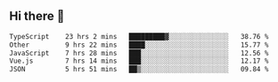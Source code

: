 ## Hi there 👋

<!--START_SECTION:waka-->

```txt
TypeScript    23 hrs 2 mins   █████████▓░░░░░░░░░░░░░░░   38.76 %
Other         9 hrs 22 mins   ████░░░░░░░░░░░░░░░░░░░░░   15.77 %
JavaScript    7 hrs 28 mins   ███░░░░░░░░░░░░░░░░░░░░░░   12.56 %
Vue.js        7 hrs 14 mins   ███░░░░░░░░░░░░░░░░░░░░░░   12.17 %
JSON          5 hrs 51 mins   ██▒░░░░░░░░░░░░░░░░░░░░░░   09.84 %
```

<!--END_SECTION:waka-->

